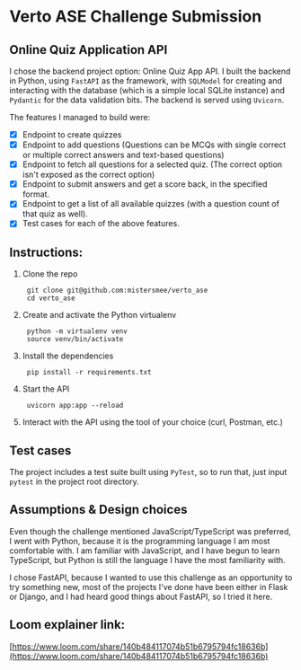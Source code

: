 # Verto ASE Challenge Submission

## Online Quiz Application API

I chose the backend project option: Online Quiz App API. I built the backend in Python, using `FastAPI` as the framework, with `SQLModel` for creating and interacting with the database (which is a simple local SQLite instance) and `Pydantic` for the data validation bits. The backend is served using `Uvicorn`.

The features I managed to build were:

- [X] Endpoint to create quizzes
- [X] Endpoint to add questions (Questions can be MCQs with single correct or multiple correct answers and text-based questions)
- [X] Endpoint to fetch all questions for a selected quiz. (The correct option isn't exposed as the correct option)
- [X] Endpoint to submit answers and get a score back, in the specified format.
- [X] Endpoint to get a list of all available quizzes (with a question count of that quiz as well).
- [X] Test cases for each of the above features.

## Instructions:
1. Clone the repo


			
		git clone git@github.com:mistersmee/verto_ase
		cd verto_ase
			
2. Create and activate the Python virtualenv


			
		python -m virtualenv venv
		source venv/bin/activate
			
3. Install the dependencies


   			
		pip install -r requirements.txt
			
4. Start the API

	
			
		uvicorn app:app --reload
			
5. Interact with the API using the tool of your choice (curl, Postman, etc.)

## Test cases

The project includes a test suite built using `PyTest`, so to run that, just input `pytest` in the project root directory.

## Assumptions & Design choices

Even though the challenge mentioned JavaScript/TypeScript was preferred, I went with Python, because it is the programming language I am most comfortable with. I am familiar with JavaScript, and I have begun to learn TypeScript, but Python is still the language I have the most familiarity with.

I chose FastAPI, because I wanted to use this challenge as an opportunity to try something new, most of the projects I've done have been either in Flask or Django, and I had heard good things about FastAPI, so I tried it here.

## Loom explainer link:

[https://www.loom.com/share/140b484117074b51b6795794fc18636b](https://www.loom.com/share/140b484117074b51b6795794fc18636b)
